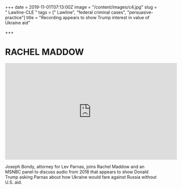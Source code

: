 +++
date = 2019-11-01T07:13:00Z
image = "/content/images/c4.jpg"
slug = " Lawline-CLE "
tags = [" Lawline", "federal criminal cases", "persuasive-practice"]
title = "Recording appears to show Trump interest in value of Ukraine aid"

+++
# RACHEL MADDOW

<iframe width="560" height="315" src="https://www.msnbc.com/msnbc/embedded-video/mmvo77515845565" scrolling="no" frameborder="0" allowfullscreen></iframe>
  
  
Joseph Bondy, attorney for Lev Parnas, joins Rachel Maddow and an MSNBC panel to discuss audio from 2018 that appears to show Donald Trump asking Parnas about how Ukraine would fare against Russia without U.S. aid.